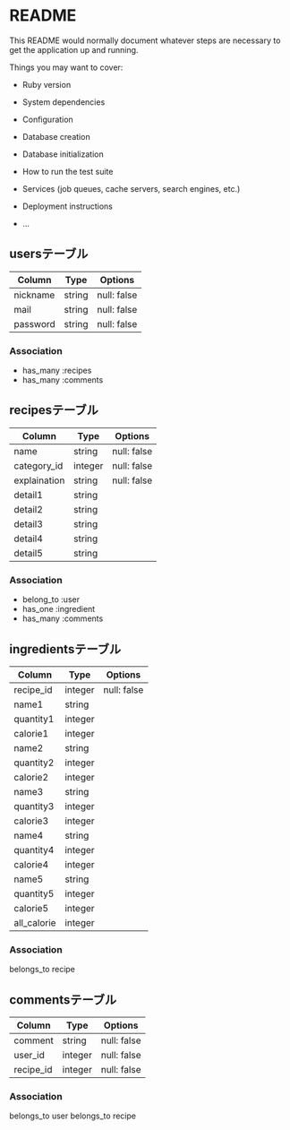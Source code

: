 # README

This README would normally document whatever steps are necessary to get the
application up and running.

Things you may want to cover:

* Ruby version

* System dependencies

* Configuration

* Database creation

* Database initialization

* How to run the test suite

* Services (job queues, cache servers, search engines, etc.)

* Deployment instructions

* ...

## usersテーブル

| Column     | Type       | Options                        |
| ------     | ---------- | ------------------------------ |
| nickname   | string     | null: false                    |
| mail       | string     | null: false                    |
| password   | string     | null: false                    |

### Association

- has_many :recipes
- has_many :comments

## recipesテーブル

| Column         | Type       | Options                        |
| -------------  | ---------- | ------------------------------ |
| name           | string     | null: false                    |
| category_id    | integer    | null: false                    |
| explaination   | string     | null: false                    |
| detail1        | string     |                                |
| detail2        | string     |                                |
| detail3        | string     |                                |
| detail4        | string     |                                |
| detail5        | string     |                                |

### Association

- belong_to :user
- has_one :ingredient
- has_many :comments

## ingredientsテーブル

| Column         | Type        | Options                        |
| -------------  | ----------  | ------------------------------ |
| recipe_id      | integer     | null: false                    |
| name1          | string      |                                |
| quantity1      | integer     |                                |
| calorie1       | integer     |                                |
| name2          | string      |                                |
| quantity2      | integer     |                                |
| calorie2       | integer     |                                |
| name3          | string      |                                |
| quantity3      | integer     |                                |
| calorie3       | integer     |                                |
| name4          | string      |                                |
| quantity4      | integer     |                                |
| calorie4       | integer     |                                |
| name5          | string      |                                |
| quantity5      | integer     |                                |
| calorie5       | integer     |                                |
| all_calorie    | integer     |                                |

### Association

belongs_to recipe

## commentsテーブル

| Column     | Type       | Options                        |
| ------     | ---------- | ------------------------------ |
| comment    | string     | null: false                    |
| user_id    | integer    | null: false                    |
| recipe_id  | integer    | null: false                    |

### Association

belongs_to user
belongs_to recipe











